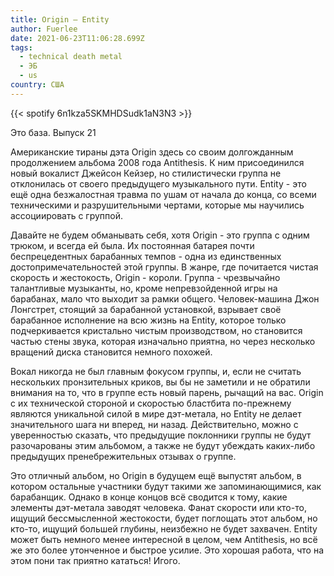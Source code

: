 ```yaml
---
title: Origin — Entity
author: Fuerlee
date: 2021-06-23T11:06:28.699Z
tags:
  - technical death metal
  - ЭБ
  - us
country: США
---
```

{{< spotify 6n1kza5SKMHDSudk1aN3N3 >}}

Это база. Выпуск 21



Американские тираны дэта Origin здесь со своим долгожданным продолжением альбома 2008 года Antithesis. К ним присоединился новый вокалист Джейсон Кейзер, но стилистически группа не отклонилась от своего предыдущего музыкального пути. Entity - это ещё одна безжалостная травма по ушам от начала до конца, со всеми техническими и разрушительными чертами, которые мы научились ассоциировать с группой.



Давайте не будем обманывать себя, хотя Origin - это группа с одним трюком, и всегда ей была. Их постоянная батарея почти беспрецедентных барабанных темпов - одна из единственных достопримечательностей этой группы. В жанре, где почитается чистая скорость и жестокость, Origin - короли. Группа - чрезвычайно талантливые музыканты, но, кроме непревзойденной игры на барабанах, мало что выходит за рамки общего. Человек-машина Джон Лонгстрет, стоящий за барабанной установкой, взрывает своё барабанное исполнение на всю жизнь на Entity, которое только подчеркивается кристально чистым производством, но становится частью стены звука, которая изначально приятна, но через несколько вращений диска становится немного похожей.



Вокал никогда не был главным фокусом группы, и, если не считать нескольких пронзительных криков, вы бы не заметили и не обратили внимания на то, что в группе есть новый парень, рычащий на вас. Origin с их технической стороной и скоростью бластбита по-прежнему являются уникальной силой в мире дэт-метала, но Entity не делает значительного шага ни вперед, ни назад. Действительно, можно с уверенностью сказать, что предыдущие поклонники группы не будут разочарованы этим альбомом, а также не будут убеждать каких-либо предыдущих пренебрежительных отзывах о группе.



Это отличный альбом, но Origin в будущем ещё выпустят альбом, в котором остальные участники будут такими же запоминающимися, как барабанщик. Однако в конце концов всё сводится к тому, какие элементы дэт-метала заводят человека. Фанат скорости или кто-то, ищущий бессмысленной жестокости, будет поглощать этот альбом, но кто-то, ищущий большей глубины, неизбежно не будет захвачен. Entity может быть немного менее интересной в целом, чем Antithesis, но всё же это более утонченное и быстрое усилие. Это хорошая работа, что на этом пони так приятно кататься! Игого.